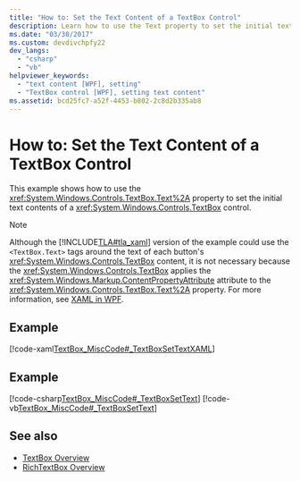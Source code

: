 ```yaml
---
title: "How to: Set the Text Content of a TextBox Control"
description: Learn how to use the Text property to set the initial text contents of a Windows Presentation Foundation TextBox control.
ms.date: "03/30/2017"
ms.custom: devdivchpfy22
dev_langs:
  - "csharp"
  - "vb"
helpviewer_keywords:
  - "text content [WPF], setting"
  - "TextBox control [WPF], setting text content"
ms.assetid: bcd25fc7-a52f-4453-b802-2c8d2b335ab8
---
```

# How to: Set the Text Content of a TextBox Control

This example shows how to use the <xref:System.Windows.Controls.TextBox.Text%2A> property to set the initial text contents of a <xref:System.Windows.Controls.TextBox> control.

> [!NOTE]
> Although the [!INCLUDE[TLA#tla_xaml](../../../includes/tlasharptla-xaml-md.md)] version of the example could use the `<TextBox.Text>` tags around the text of each button's <xref:System.Windows.Controls.TextBox> content, it is not necessary because the <xref:System.Windows.Controls.TextBox> applies the <xref:System.Windows.Markup.ContentPropertyAttribute> attribute to the <xref:System.Windows.Controls.TextBox.Text%2A> property. For more information, see [XAML in WPF](../advanced/xaml-in-wpf.md).

## Example

[!code-xaml[TextBox_MiscCode#_TextBoxSetTextXAML](~/samples/snippets/csharp/VS_Snippets_Wpf/TextBox_MiscCode/CSharp/Window1.xaml#_textboxsettextxaml)]

## Example

[!code-csharp[TextBox_MiscCode#_TextBoxSetText](~/samples/snippets/csharp/VS_Snippets_Wpf/TextBox_MiscCode/CSharp/Window1.xaml.cs#_textboxsettext)]
[!code-vb[TextBox_MiscCode#_TextBoxSetText](~/samples/snippets/visualbasic/VS_Snippets_Wpf/TextBox_MiscCode/VisualBasic/Window1.xaml.vb#_textboxsettext)]

## See also

- [TextBox Overview](textbox-overview.md)
- [RichTextBox Overview](richtextbox-overview.md)
